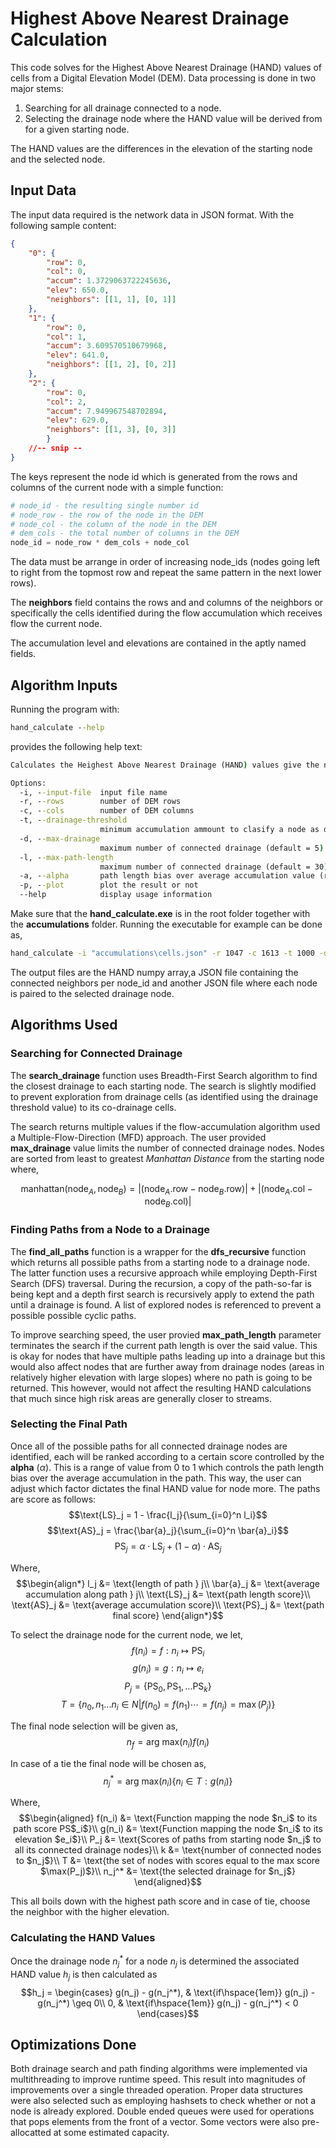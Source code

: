 # Highest Above Nearest Drainage Calculation

This code solves for the Highest Above Nearest Drainage (HAND) values of cells from a Digital Elevation Model (DEM). Data processing is done in two major stems:

1. Searching for all drainage connected to a node.
2. Selecting the drainage node where the HAND value will be derived from for a given starting node.

The HAND values are the differences in the elevation of the starting node and the selected node.

## Input Data
The input data required is the network data in JSON format. With the following sample content:

```json
{
    "0": {
        "row": 0,
        "col": 0,
        "accum": 1.3729063722245636,
        "elev": 650.0,
        "neighbors": [[1, 1], [0, 1]]
    }, 
    "1": {
        "row": 0,
        "col": 1,
        "accum": 3.609570510679968,
        "elev": 641.0,
        "neighbors": [[1, 2], [0, 2]]
    },
    "2": {
        "row": 0,
        "col": 2,
        "accum": 7.949967548702894,
        "elev": 629.0, 
        "neighbors": [[1, 3], [0, 3]] 
        }
    //-- snip --
}
```
The keys represent the node id which is generated from the rows and columns of the current node with a simple function:

```python
# node_id - the resulting single number id
# node_row - the row of the node in the DEM
# node_col - the column of the node in the DEM
# dem_cols - the total number of columns in the DEM
node_id = node_row * dem_cols + node_col
```

The data must be arrange in order of increasing node_ids (nodes going left to right from the topmost row and repeat the same pattern in the next lower rows).

The **neighbors** field contains the rows and and columns of the neighbors or specifically the cells identified during the flow accumulation which receives flow the current node.

The accumulation level and elevations are contained in the aptly named fields.

## Algorithm Inputs
Running the program with:
```cmd
hand_calculate --help
```
provides the following help text:
```cmd
Calculates the Heighest Above Nearest Drainage (HAND) values give the network data. The network data is a json file contaning the node_id incrementing from 0 to the data length. Each node must contain the accumulation value, row and column location of the node,the flow accumulation value and the list of neighbor nodes.

Options:
  -i, --input-file  input file name
  -r, --rows        number of DEM rows
  -c, --cols        number of DEM columns
  -t, --drainage-threshold
                    minimum accumulation ammount to clasify a node as drainage
  -d, --max-drainage
                    maximum number of connected drainage (default = 5)
  -l, --max-path-length
                    maximum number of connected drainage (default = 30)
  -a, --alpha       path length bias over average accumulation value (range 0 to 1) (default = 0.9)
  -p, --plot        plot the result or not
  --help            display usage information
```

Make sure that the **hand_calculate.exe** is in the root folder together with the **accumulations** folder. Running the executable for example can be done as,

```cmd
hand_calculate -i "accumulations\cells.json" -r 1047 -c 1613 -t 1000 -d 5 -l 40 -a 0.9 -p
```

The output files are the HAND numpy array,a JSON file containing the connected neighbors per node_id and another JSON file where each node is paired to the selected drainage node.

## Algorithms Used
### Searching for Connected Drainage
The **search_drainage** function uses Breadth-First Search algorithm to find the closest drainage to each starting node. The search is slightly modified to prevent exploration from drainage cells (as identified using the drainage threshold value) to its co-drainage cells.

The search returns multiple values if the flow-accumulation algorithm used a Multiple-Flow-Direction (MFD) approach. The user provided **max_drainage** value limits the number of connected drainage nodes. Nodes are sorted from least to greatest *Manhattan Distance* from the starting node where,

$${\text{manhattan}(\text{node}_A,\text{node}_B)} = \left|(\text{node}_A.\text{row} - \text{node}_B.\text{row})\right| + \left|(\text{node}_A.\text{col} - \text{node}_B.\text{col})\right|$$

### Finding Paths from a Node to a Drainage
The **find_all_paths** function is a wrapper for the **dfs_recursive** function which returns all possible paths from a starting node to a drainage node. The latter function uses a recursive approach while employing Depth-First Search (DFS) traversal. During the recursion, a copy of the path-so-far is being kept and a depth first search is recursively apply to extend the path until a drainage is found. A list of explored nodes is referenced to prevent a possible possible cyclic paths.

To improve searching speed, the user provied **max_path_length** parameter terminates the search if the current path length is over the said value. This is okay for nodes that have multiple paths leading up into a drainage but this would also affect nodes that are further away from drainage nodes (areas in relatively higher elevation with large slopes) where no path is going to be returned. This however, would not affect the resulting HAND calculations that much since high risk areas are generally closer to streams.

### Selecting the Final Path
Once all of the possible paths for all connected drainage nodes are identified, each will be ranked according to a certain score controlled by the **alpha** $(\alpha)$. This is a range of value from 0 to 1 which controls the path length bias over the average accumulation in the path. This way, the user can adjust which factor dictates the final HAND value for node more. The paths are score as follows:
$$\text{LS}_j = 1 - \frac{l_j}{\sum_{i=0}^n l_i}$$
$$\text{AS}_j = \frac{\bar{a}_j}{\sum_{i=0}^n \bar{a}_i}$$
$$\text{PS}_j = \alpha \cdot \text{LS}_j + (1-\alpha) \cdot \text{AS}_j$$

Where,
$$\begin{align*}
    l_j &= \text{length of path } j\\
    \bar{a}_j &= \text{average accumulation along path } j\\
    \text{LS}_j &= \text{path length score}\\
    \text{AS}_j &= \text{average accumulation score}\\
    \text{PS}_j &= \text{path final score}
\end{align*}$$

To select the drainage node for the current node, we let,
$$f(n_i) = f: n_i \mapsto \text{PS}_i$$
$$g(n_i) = g: n_i \mapsto e_i$$
$$P_j = \{\text{PS}_0,\text{PS}_1,...\text{PS}_k\}$$
$$ T = \{ n_0,n_1...n_i \in N| f(n_0) = f(n_1) \cdots = f(n_j) = \max(P_j)\}$$

The final node selection will be given as,
$$n_f = \text{arg max}(n_i) {f(n_i)}$$

In case of a tie the final node will be chosen as,
$$n_j^* = \text{arg max} (n_i) \{n_i \in T: g(n_i)\}$$

Where,
$$\begin{aligned}
    f(n_i) &= \text{Function mapping the node $n_i$ to its path score PS$_i$}\\
    g(n_i) &= \text{Function mapping the node $n_i$ to its elevation $e_i$}\\
    P_j &= \text{Scores of paths from starting node $n_j$ to all its connected drainage nodes}\\
    k &= \text{number of connected nodes to $n_j$}\\
    T &= \text{the set of nodes with scores equal to the max score $\max(P_j)$}\\
    n_j^* &= \text{the selected drainage for $n_j$}
\end{aligned}$$

This all boils down with the highest path score and in case of tie, choose the neighbor with the higher elevation.

### Calculating the HAND Values
Once the drainage node $n_j^*$ for a node $n_j$ is determined the associated HAND value $h_j$ is then calculated as
$$h_j = \begin{cases}
    g(n_j) - g(n_j^*), & \text{if\hspace{1em}} g(n_j) - g(n_j^*) \geq 0\\
    0, & \text{if\hspace{1em}} g(n_j) - g(n_j^*) < 0
\end{cases}$$

## Optimizations Done
Both drainage search and path finding algorithms were implemented via multithreading to improve runtime speed. This result into magnitudes of improvements over a single threaded operation. Proper data structures were also selected such as employing hashsets to check whether or not a node is already explored. Double ended queues were used for operations that pops elements from the front of a vector. Some vectors were also pre-allocatted at some estimated capacity.


